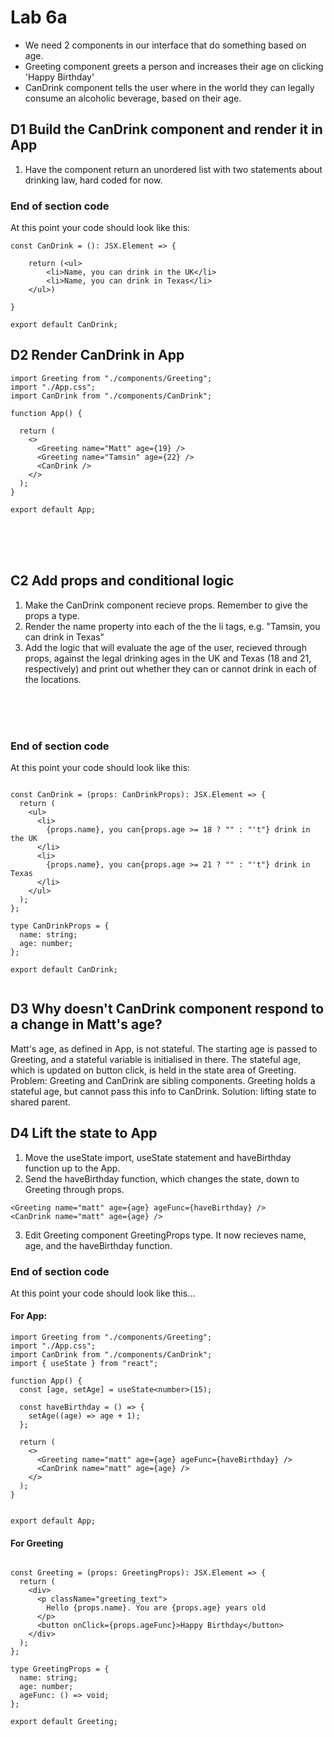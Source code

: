 # Lab 6a

- We need 2 components in our interface that do something based on age.
- Greeting component greets a person and increases their age on clicking 'Happy Birthday'
- CanDrink component tells the user where in the world they can legally consume an alcoholic beverage, based on their age.

## D1 Build the CanDrink component and render it in App

1. Have the component return an unordered list with two statements about drinking law, hard coded for now.

### End of section code

At this point your code should look like this:

```
const CanDrink = (): JSX.Element => {

    return (<ul>
        <li>Name, you can drink in the UK</li>
        <li>Name, you can drink in Texas</li>
    </ul>)

}

export default CanDrink;
```

## D2 Render CanDrink in App

```
import Greeting from "./components/Greeting";
import "./App.css";
import CanDrink from "./components/CanDrink";

function App() {

  return (
    <>
      <Greeting name="Matt" age={19} />
      <Greeting name="Tamsin" age={22} />
      <CanDrink />
    </>
  );
}

export default App;

```
<br>
<br>
<br>


## C2 Add props and conditional logic

1. Make the CanDrink component recieve props. Remember to give the props a type.
2. Render the name property into each of the the li tags, e.g. "Tamsin, you can drink in Texas"
3. Add the logic that will evaluate the age of the user, recieved through props, against the legal drinking ages in the UK and Texas (18 and 21, respectively) and print out whether they can or cannot drink in each of the locations.

<br>
<br>
<br>



### End of section code

At this point your code should look like this:

```

const CanDrink = (props: CanDrinkProps): JSX.Element => {
  return (
    <ul>
      <li>
        {props.name}, you can{props.age >= 18 ? "" : "'t"} drink in the UK
      </li>
      <li>
        {props.name}, you can{props.age >= 21 ? "" : "'t"} drink in Texas
      </li>
    </ul>
  );
};

type CanDrinkProps = {
  name: string;
  age: number;
};

export default CanDrink;


```

## D3 Why doesn't CanDrink component respond to a change in Matt's age?

Matt's age, as defined in App, is not stateful. The starting age is passed to Greeting, and a stateful variable is initialised in there.
The stateful age, which is updated on button click, is held in the state area of Greeting.
Problem: Greeting and CanDrink are sibling components. Greeting holds a stateful age, but cannot pass this info to CanDrink.
Solution: lifting state to shared parent.

## D4 Lift the state to App

1. Move the useState import, useState statement and haveBirthday function up to the App.
2. Send the haveBirthday function, which changes the state, down to Greeting through props.

```
<Greeting name="matt" age={age} ageFunc={haveBirthday} />
<CanDrink name="matt" age={age} />

```

3. Edit Greeting component GreetingProps type. It now recieves name, age, and the haveBirthday function.

### End of section code

At this point your code should look like this...

#### For App:

```
import Greeting from "./components/Greeting";
import "./App.css";
import CanDrink from "./components/CanDrink";
import { useState } from "react";

function App() {
  const [age, setAge] = useState<number>(15);

  const haveBirthday = () => {
    setAge((age) => age + 1);
  };

  return (
    <>
      <Greeting name="matt" age={age} ageFunc={haveBirthday} />
      <CanDrink name="matt" age={age} />
    </>
  );
}


export default App;

```

#### For Greeting

```

const Greeting = (props: GreetingProps): JSX.Element => {
  return (
    <div>
      <p className="greeting_text">
        Hello {props.name}. You are {props.age} years old
      </p>
      <button onClick={props.ageFunc}>Happy Birthday</button>
    </div>
  );
};

type GreetingProps = {
  name: string;
  age: number;
  ageFunc: () => void;
};

export default Greeting;

```
